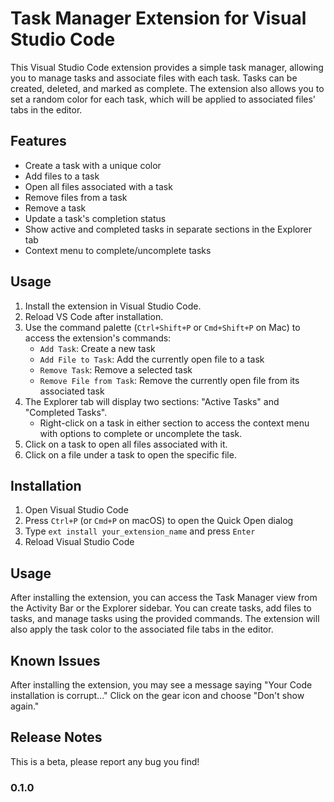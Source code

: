 # Task Manager Extension for Visual Studio Code

This Visual Studio Code extension provides a simple task manager, allowing you to manage tasks and associate files with each task. Tasks can be created, deleted, and marked as complete. The extension also allows you to set a random color for each task, which will be applied to associated files' tabs in the editor.

## Features

- Create a task with a unique color
- Add files to a task
- Open all files associated with a task
- Remove files from a task
- Remove a task
- Update a task's completion status
- Show active and completed tasks in separate sections in the Explorer tab
- Context menu to complete/uncomplete tasks

## Usage

1. Install the extension in Visual Studio Code.
2. Reload VS Code after installation.
3. Use the command palette (`Ctrl+Shift+P` or `Cmd+Shift+P` on Mac) to access the extension's commands:
   - `Add Task`: Create a new task
   - `Add File to Task`: Add the currently open file to a task
   - `Remove Task`: Remove a selected task
   - `Remove File from Task`: Remove the currently open file from its associated task
4. The Explorer tab will display two sections: "Active Tasks" and "Completed Tasks".
   - Right-click on a task in either section to access the context menu with options to complete or uncomplete the task.
5. Click on a task to open all files associated with it.
6. Click on a file under a task to open the specific file.

## Installation

1. Open Visual Studio Code
2. Press `Ctrl+P` (or `Cmd+P` on macOS) to open the Quick Open dialog
3. Type `ext install your_extension_name` and press `Enter`
4. Reload Visual Studio Code

## Usage

After installing the extension, you can access the Task Manager view from the Activity Bar or the Explorer sidebar. You can create tasks, add files to tasks, and manage tasks using the provided commands. The extension will also apply the task color to the associated file tabs in the editor.

## Known Issues
After installing the extension, you may see a message saying "Your Code installation is corrupt..." Click on the gear icon and choose "Don't show again."

## Release Notes
This is a beta, please report any bug you find!

### 0.1.0
